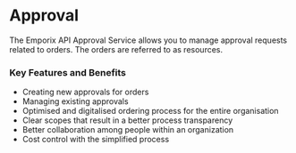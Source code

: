 # Approval

The Emporix API Approval Service allows you to manage approval requests related to orders. The orders are referred to as resources.

### Key Features and Benefits
* Creating new approvals for orders
* Managing existing approvals
* Optimised and digitalised ordering process for the entire organisation
* Clear scopes that result in a better process transparency
* Better collaboration among people within an organization
* Cost control with the simplified process